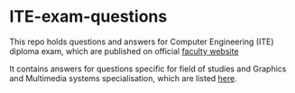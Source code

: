 # ITE-exam-questions
This repo holds questions and answers for Computer Engineering (ITE) diploma exam, 
which are published on official [faculty website](https://weka.pwr.edu.pl/studenci/dyplomanci/pytania-na-egzamin-dyplomowy ) 

It contains answers for questions specific for field of studies and Graphics and Multimedia systems specialisation, which are listed [here](https://github.com/DocentSzachista/ITE-exam-questions/blob/master/Pytania.md). 

